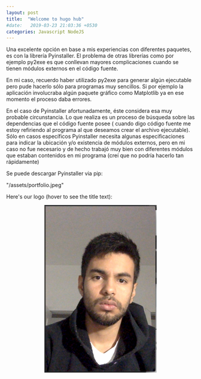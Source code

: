 ```yaml
---
layout: post
title:  "Welcome to hugo hub"
#date:   2019-03-23 21:03:36 +0530
categories: Javascript NodeJS
---
```

Una excelente opción en base a mis experiencias con diferentes paquetes, es con la librería Pyinstaller. El problema de otras librerías como por ejemplo py2exe es que conllevan mayores complicaciones cuando se tienen módulos externos en el código fuente.

En mi caso, recuerdo haber utilizado py2exe para generar algún ejecutable pero pude hacerlo sólo para programas muy sencillos. Si por ejemplo la aplicación involucraba algún paquete gráfico como Matplotlib ya en ese momento el proceso daba errores.

En el caso de Pyinstaller afortunadamente, éste considera esa muy probable circunstancia. Lo que realiza es un proceso de búsqueda sobre las dependencias que el código fuente posee ( cuando digo código fuente me estoy refiriendo al programa al que deseamos crear el archivo ejecutable). Sólo en casos específicos Pyinstaller necesita algunas especificaciones para indicar la ubicación y/o existencia de módulos externos, pero en mi caso no fue necesario y de hecho trabajó muy bien con diferentes módulos que estaban contenidos en mi programa (creí que no podría hacerlo tan rápidamente)

Se puede descargar Pyinstaller via pip:

"/assets/portfolio.jpeg"

Here's our logo (hover to see the title text):

<p style="text-align: center">
    <img src="/assets/images/yo.png"  alt="drawing" width="300"/>
</p>


